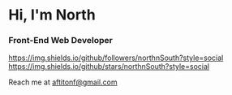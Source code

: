 # Hi, I'm North
### Front-End Web Developer

https://img.shields.io/github/followers/northnSouth?style=social https://img.shields.io/github/stars/northnSouth?style=social

Reach me at aftitonf@gmail.com

<!---
northnSouth/northnSouth is a ✨ special ✨ repository because its `README.md` (this file) appears on your GitHub profile.
You can click the Preview link to take a look at your changes.
--->
